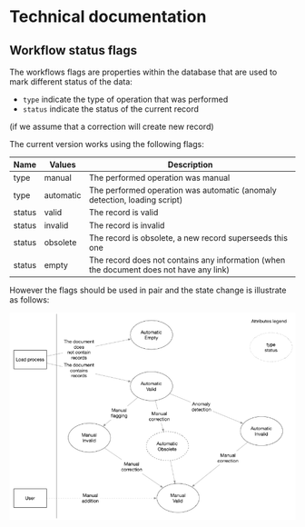 # Technical documentation

## Workflow status flags

The workflows flags are properties within the database that are used to mark different status of the data:
 - `type` indicate the type of operation that was performed
 - `status` indicate the status of the current record 

(if we assume that a correction will create new record)

The current version works using the following flags:

| Name  | Values            | Description |
|-------|-------------------|-------------|
| type | manual | The performed operation was manual  |
| type | automatic | The performed operation was automatic (anomaly detection, loading script)  |
| status | valid | The record is valid |
| status | invalid | The record is invalid |
| status | obsolete | The record is obsolete, a new record superseeds this one |
| status | empty | The record does not contains any information (when the document does not have any link) 

However the flags should be used in pair and the state change is illustrate as follows: 

![](images/status-flags-schema.png)

